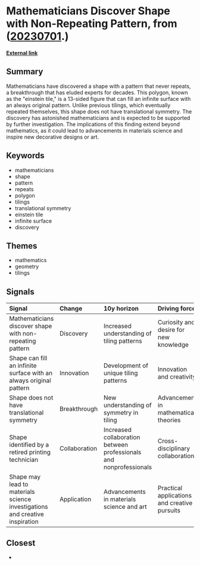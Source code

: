 # __Mathematicians Discover Shape with Non-Repeating Pattern__, from ([20230701](https://kghosh.substack.com/p/20230701).)

__[External link](https://www.smithsonianmag.com/smart-news/at-long-last-mathematicians-have-found-a-shape-with-a-pattern-that-never-repeats-180981899/)__



## Summary

Mathematicians have discovered a shape with a pattern that never repeats, a breakthrough that has eluded experts for decades. This polygon, known as the "einstein tile," is a 13-sided figure that can fill an infinite surface with an always original pattern. Unlike previous tilings, which eventually repeated themselves, this shape does not have translational symmetry. The discovery has astonished mathematicians and is expected to be supported by further investigation. The implications of this finding extend beyond mathematics, as it could lead to advancements in materials science and inspire new decorative designs or art.

## Keywords

* mathematicians
* shape
* pattern
* repeats
* polygon
* tilings
* translational symmetry
* einstein tile
* infinite surface
* discovery

## Themes

* mathematics
* geometry
* tilings

## Signals

| Signal                                                                      | Change        | 10y horizon                                                        | Driving force                                |
|:----------------------------------------------------------------------------|:--------------|:-------------------------------------------------------------------|:---------------------------------------------|
| Mathematicians discover shape with non-repeating pattern                    | Discovery     | Increased understanding of tiling patterns                         | Curiosity and desire for new knowledge       |
| Shape can fill an infinite surface with an always original pattern          | Innovation    | Development of unique tiling patterns                              | Innovation and creativity                    |
| Shape does not have translational symmetry                                  | Breakthrough  | New understanding of symmetry in tiling                            | Advancement in mathematical theories         |
| Shape identified by a retired printing technician                           | Collaboration | Increased collaboration between professionals and nonprofessionals | Cross-disciplinary collaboration             |
| Shape may lead to materials science investigations and creative inspiration | Application   | Advancements in materials science and art                          | Practical applications and creative pursuits |

## Closest

* 